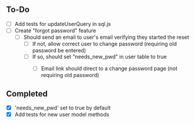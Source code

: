 ## To-Do
- [ ] Add tests for updateUserQuery in sql.js
- [ ] Create "forgot password" feature 
  - [ ] Should send an email to user's email verifying they started the reset
    - [ ] If not, allow correct user to change password (requiring old password be entered)
    - [ ] If so, should set "needs_new_pwd" in user table to true
      - [ ] Email link should direct to a change password page (not requiring old password)


## Completed
- [x] 'needs_new_pwd' set to true by default
- [x] Add tests for new user model methods
